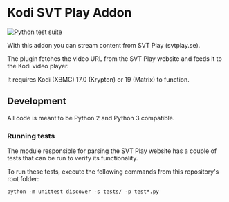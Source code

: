 # Kodi SVT Play Addon
![Python test suite](https://github.com/kodi-svtplay/xbmc-svtplay/workflows/Python%20test%20suite/badge.svg)

With this addon you can stream content from SVT Play (svtplay.se).

The plugin fetches the video URL from the SVT Play website and feeds it to the Kodi video player.

It requires Kodi (XBMC) 17.0 (Krypton) or 19 (Matrix) to function.

## Development

All code is meant to be Python 2 and Python 3 compatible.

### Running tests
The module responsible for parsing the SVT Play website has a couple of tests that can be run to verify its functionality.

To run these tests, execute the following commands from this repository's root folder:
```
python -m unittest discover -s tests/ -p test*.py
```
